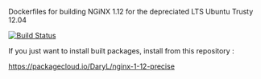 
Dockerfiles for building NGiNX 1.12 for the depreciated LTS Ubuntu Trusty 12.04

[![Build Status](https://travis-ci.org/darylounet/nginx-1.12-precise.svg?branch=master)](https://travis-ci.org/darylounet/nginx-1.12-precise)

If you just want to install built packages, install from this repository :

https://packagecloud.io/DaryL/nginx-1-12-precise
